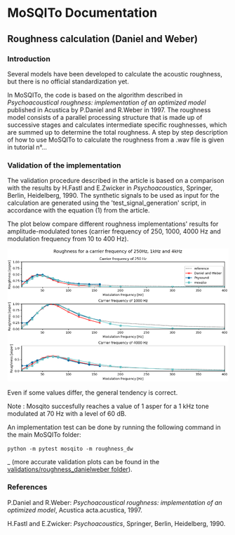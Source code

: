 # MoSQITo Documentation
## Roughness calculation (Daniel and Weber)

### Introduction

Several models have been developed to calculate the acoustic roughness, but there is no official standardization yet. 

In MoSQITo, the code is based on the algorithm described in *Psychoacoustical roughness: implementation of an optimized model* published in Acustica by P.Daniel and R.Weber in 1997.
The roughness model consists of a parallel processing structure that is made up of successive stages and calculates intermediate specific roughnesses, which are summed up to determine the total roughness.
A step by step description of how to use MoSQITo to calculate the roughness from a .wav file is given in tutorial n°...

### Validation of the implementation

The validation procedure described in the article is based on a comparison with the results by H.Fastl and E.Zwicker in *Psychoacoustics*, Springer, Berlin, Heidelberg, 1990. 
The synthetic signals to be used as input for the calculation are generated using the 'test_signal_generation' script, in accordance with the equation (1) from the article. 

The plot below compare different roughness implementations' results for amplitude-modulated tones (carrier frequency of 250, 1000, 4000 Hz and modulation frequency from 10 to 400 Hz). 


![](../mosqito/validations/roughness_danielweber/roughness_implementations_comparison.png)

Even if some values differ, the general tendency is correct.


Note : Mosqito succesfully reaches a value of 1 asper for a 1 kHz tone modulated at 70 Hz with a level of 60 dB.

An implementation test can be done by running the following command in the main MoSQITo folder: 

```python -m pytest mosqito -m roughness_dw``` 

_ (more accurate validation plots can be found in the [validations/roughness_danielweber folder](../mosqito/validations/roughness_danielweber)). 


### References

P.Daniel and R.Weber: *Psychoacoustical roughness: implementation of an optimized model*, Acustica acta.acustica, 1997.

H.Fastl and E.Zwicker: *Psychoacoustics*, Springer, Berlin, Heidelberg, 1990. 